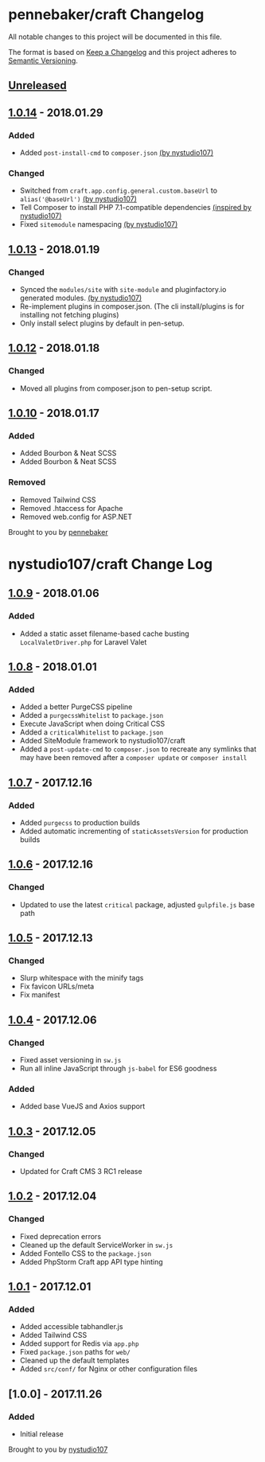 # pennebaker/craft Changelog
All notable changes to this project will be documented in this file.

The format is based on [Keep a Changelog](http://keepachangelog.com/en/1.0.0/)
and this project adheres to [Semantic Versioning](http://semver.org/spec/v2.0.0.html).

## [Unreleased]

## [1.0.14] - 2018.01.29
### Added
* Added `post-install-cmd` to `composer.json` [(by nystudio107)](https://github.com/nystudio107/craft/releases/tag/1.0.11)

### Changed
* Switched from `craft.app.config.general.custom.baseUrl` to `alias('@baseUrl')` [(by nystudio107)](https://github.com/nystudio107/craft/releases/tag/1.0.12)
* Tell Composer to install PHP 7.1-compatible dependencies [(inspired by nystudio107)](https://github.com/nystudio107/craft/releases/tag/1.0.13)
* Fixed `sitemodule` namespacing [(by nystudio107)](https://github.com/nystudio107/craft/releases/tag/1.0.13)

## [1.0.13] - 2018.01.19
### Changed
* Synced the `modules/site` with `site-module` and pluginfactory.io generated modules. [(by nystudio107)](https://github.com/nystudio107/craft/releases/tag/1.0.10)
* Re-implement plugins in composer.json. (The cli install/plugins is for installing not fetching plugins)
* Only install select plugins by default in pen-setup.

## [1.0.12] - 2018.01.18
### Changed
* Moved all plugins from composer.json to pen-setup script.

## [1.0.10] - 2018.01.17
### Added
* Added Bourbon & Neat SCSS
* Added Bourbon & Neat SCSS
### Removed
* Removed Tailwind CSS
* Removed .htaccess for Apache
* Removed web.config for ASP.NET

Brought to you by [pennebaker](https://pennebaker.com/)

# nystudio107/craft Change Log

## [1.0.9] - 2018.01.06
### Added
* Added a static asset filename-based cache busting `LocalValetDriver.php` for Laravel Valet

## [1.0.8] - 2018.01.01
### Added
* Added a better PurgeCSS pipeline
* Added a `purgecssWhitelist` to `package.json`
* Execute JavaScript when doing Critical CSS
* Added a `criticalWhitelist` to `package.json`
* Added SiteModule framework to nystudio107/craft
* Added a `post-update-cmd` to `composer.json` to recreate any symlinks that may have been removed after a `composer update` or `composer install`

## [1.0.7] - 2017.12.16
### Added
* Added `purgecss` to production builds
* Added automatic incrementing of `staticAssetsVersion` for production builds

## [1.0.6] - 2017.12.16
### Changed
* Updated to use the latest `critical` package, adjusted `gulpfile.js` base path

## [1.0.5] - 2017.12.13
### Changed
* Slurp whitespace with the minify tags
* Fix favicon URLs/meta
* Fix manifest

## [1.0.4] - 2017.12.06
### Changed
* Fixed asset versioning in `sw.js`
* Run all inline JavaScript through `js-babel` for ES6 goodness

### Added
* Added base VueJS and Axios support

## [1.0.3] - 2017.12.05
### Changed
* Updated for Craft CMS 3 RC1 release

## [1.0.2] - 2017.12.04
### Changed
* Fixed deprecation errors
* Cleaned up the default ServiceWorker in `sw.js`
* Added Fontello CSS to the `package.json`
* Added PhpStorm Craft app API type hinting

## [1.0.1] - 2017.12.01
### Added
* Added accessible tabhandler.js
* Added Tailwind CSS
* Added support for Redis via `app.php`
* Fixed `package.json` paths for `web/`
* Cleaned up the default templates
* Added `src/conf/` for Nginx or other configuration files

## [1.0.0] - 2017.11.26
### Added
* Initial release

Brought to you by [nystudio107](https://nystudio107.com/)

[Unreleased]: https://github.com/pennebaker/craft/compare/v1.0.14...HEAD
[1.0.14]: https://github.com/pennebaker/craft/compare/1.0.13...1.0.14
[1.0.13]: https://github.com/pennebaker/craft/compare/1.0.12...1.0.13
[1.0.12]: https://github.com/pennebaker/craft/compare/1.0.10...1.0.12
[1.0.10]: https://github.com/pennebaker/craft/compare/1.0.9...1.0.10
[1.0.9]: https://github.com/pennebaker/craft/compare/1.0.8...1.0.8
[1.0.8]: https://github.com/pennebaker/craft/compare/1.0.7...1.0.8
[1.0.7]: https://github.com/pennebaker/craft/compare/1.0.6...1.0.7
[1.0.6]: https://github.com/pennebaker/craft/compare/1.0.5...1.0.6
[1.0.5]: https://github.com/pennebaker/craft/compare/1.0.4...1.0.5
[1.0.4]: https://github.com/pennebaker/craft/compare/1.0.3...1.0.4
[1.0.3]: https://github.com/pennebaker/craft/compare/1.0.2...1.0.3
[1.0.2]: https://github.com/pennebaker/craft/compare/1.0.1...1.0.2
[1.0.1]: https://github.com/pennebaker/craft/compare/1.0.0...1.0.1
[1.0.1]: https://github.com/pennebaker/craft/compare/1.0.0...1.0.1
